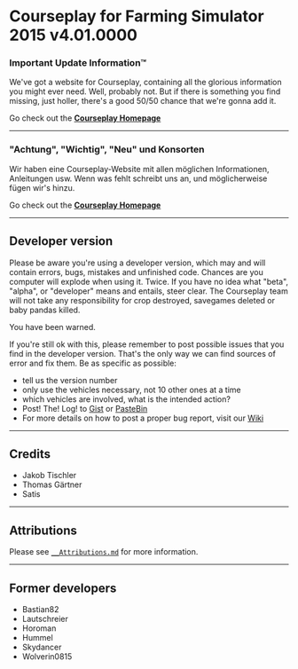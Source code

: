 # Courseplay for Farming Simulator 2015 v4.01.0000

### Important Update Information™
We've got a website for Courseplay, containing all the glorious information you might ever need. Well, probably not. But if there is something you find missing, just holler, there's a good 50/50 chance that we're gonna add it.

Go check out the **[Courseplay Homepage][CP Website Link]**

----
### "Achtung", "Wichtig", "Neu" und Konsorten
Wir haben eine Courseplay-Website mit allen möglichen Informationen, Anleitungen usw. Wenn was fehlt schreibt uns an, und möglicherweise fügen wir's hinzu.

Go check out the **[Courseplay Homepage][CP Website Link]**

[CP Website Link]: http://courseplay.github.com/courseplay/
___

## Developer version
Please be aware you're using a developer version, which may and will contain errors, bugs, mistakes and unfinished code. Chances are you computer will explode when using it. Twice. If you have no idea what "beta", "alpha", or "developer" means and entails, steer clear. The Courseplay team will not take any responsibility for crop destroyed, savegames deleted or baby pandas killed. 

You have been warned.

If you're still ok with this, please remember to post possible issues that you find in the developer version. That's the only way we can find sources of error and fix them. 
Be as specific as possible:

* tell us the version number
* only use the vehicles necessary, not 10 other ones at a time
* which vehicles are involved, what is the intended action?
* Post! The! Log! to [Gist](https://gist.github.com/) or [PasteBin](http://pastebin.com/)
* For more details on how to post a proper bug report, visit our [Wiki](https://github.com/Courseplay/courseplay/wiki)

___

## Credits  
* Jakob Tischler
* Thomas Gärtner
* Satis

___

## Attributions
Please see [`__Attributions.md`](https://github.com/Courseplay/courseplay/blob/master/__Attributions.md) for more information.
___

## Former developers  
* Bastian82
* Lautschreier
* Horoman
* Hummel
* Skydancer
* Wolverin0815
